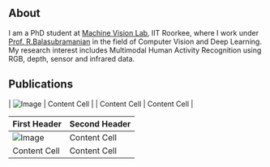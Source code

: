## About
I am a PhD student at [Machine Vision Lab](https://balarsgroup.github.io/), IIT Roorkee, where I work under [Prof. R.Balasubramanian](https://sites.google.com/site/balaiitr/) in the field of Computer Vision and Deep Learning. My research interest includes Multimodal Human Activity Recognition using RGB, depth, sensor and infrared data. 

## Publications



| ![Image](https://cdn-images-1.medium.com/max/800/1*M020yo66fYAYy6Lj0XJC6Q.png)  | Content Cell  |
| Content Cell  | Content Cell  |

| First Header  | Second Header |
| ------------- | ------------- |
| ![Image](https://cdn-images-1.medium.com/max/800/1*M020yo66fYAYy6Lj0XJC6Q.png)  | Content Cell  |
| Content Cell  | Content Cell  |

